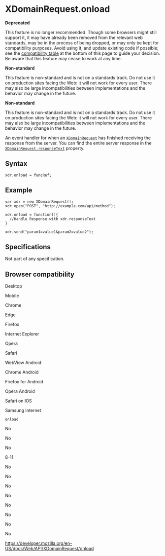 XDomainRequest.onload
=====================

**Deprecated**

This feature is no longer recommended. Though some browsers might still support it, it may have already been removed from the relevant web standards, may be in the process of being dropped, or may only be kept for compatibility purposes. Avoid using it, and update existing code if possible; see the [compatibility table](#browser_compatibility) at the bottom of this page to guide your decision. Be aware that this feature may cease to work at any time.

**Non-standard**

This feature is non-standard and is not on a standards track. Do not use it on production sites facing the Web: it will not work for every user. There may also be large incompatibilities between implementations and the behavior may change in the future.

**Non-standard**

This feature is non-standard and is not on a standards track. Do not use it on production sites facing the Web: it will not work for every user. There may also be large incompatibilities between implementations and the behavior may change in the future.

An event handler for when an [`XDomainRequest`](../xdomainrequest) has finished receiving the response from the server. You can find the entire server response in the [`XDomainRequest.responseText`](responsetext) property.

Syntax
------

    xdr.onload = funcRef;

Example
-------

    var xdr = new XDomainRequest();
    xdr.open("POST", "http://example.com/api/method");

    xdr.onload = function(){
      //Handle Response with xdr.responseText
    }

    xdr.send("param1=value1&param2=value2");

Specifications
--------------

Not part of any specification.

Browser compatibility
---------------------

Desktop

Mobile

Chrome

Edge

Firefox

Internet Explorer

Opera

Safari

WebView Android

Chrome Android

Firefox for Android

Opera Android

Safari on IOS

Samsung Internet

`onload`

No

No

No

8-11

No

No

No

No

No

No

No

No

<a href="https://developer.mozilla.org/en-US/docs/Web/API/XDomainRequest/onload" class="_attribution-link">https://developer.mozilla.org/en-US/docs/Web/API/XDomainRequest/onload</a>
